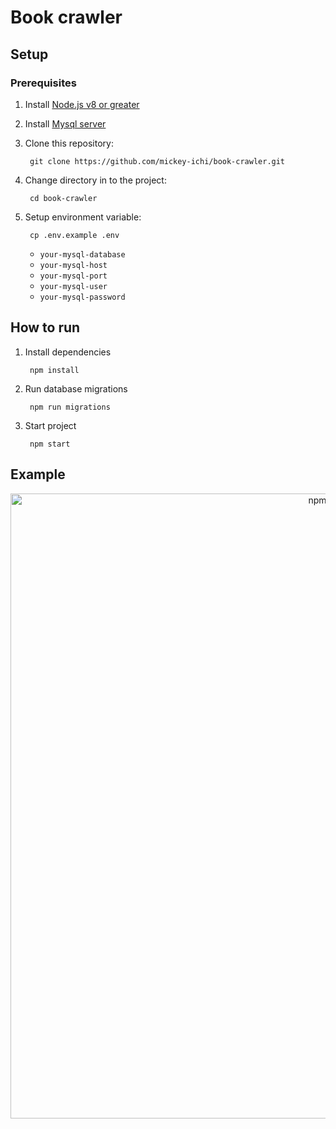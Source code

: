 # Book crawler

## Setup
### Prerequisites

1. Install [Node.js v8 or greater][node]
1. Install [Mysql server][mysql]

1. Clone this repository:

        git clone https://github.com/mickey-ichi/book-crawler.git

1. Change directory in to the project:

        cd book-crawler

1. Setup environment variable:
   
        cp .env.example .env

    * `your-mysql-database`
    * `your-mysql-host`
    * `your-mysql-port`
    * `your-mysql-user`
    * `your-mysql-password`

[node]: https://nodejs.org/
[mysql]: https://dev.mysql.com/downloads/mysql/

## How to run
1. Install dependencies 

        npm install


1. Run database migrations 

        npm run migrations


1. Start project

        npm start

## Example
<p align='center'>
<img src='https://i.imgur.com/TTBhNkT.jpg' width='1000' alt='npm start'>
</p>

